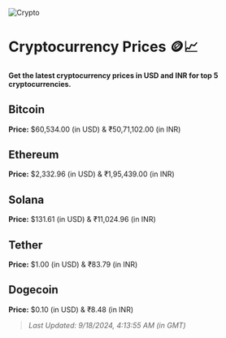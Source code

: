 
![Crypto](https://www.techguide.com.au/wp-content/uploads/2020/11/crypto3.jpeg)

# Cryptocurrency Prices 🪙📈

#### Get the latest cryptocurrency prices in USD and INR for top 5 cryptocurrencies.

## Bitcoin

**Price:** $60,534.00 (in USD) & ₹50,71,102.00 (in INR)

## Ethereum

**Price:** $2,332.96 (in USD) & ₹1,95,439.00 (in INR)

## Solana

**Price:** $131.61 (in USD) & ₹11,024.96 (in INR)

## Tether

**Price:** $1.00 (in USD) & ₹83.79 (in INR)

## Dogecoin

**Price:** $0.10 (in USD) & ₹8.48 (in INR)

> _Last Updated: 9/18/2024, 4:13:55 AM (in GMT)_
